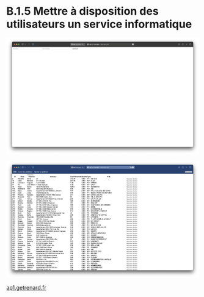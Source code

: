 # **B.1.5** Mettre à disposition des utilisateurs un service informatique

![image](/assets/img/ap/51.png)

![image](/assets/img/ap/52.png)

[ap1.getrenard.fr](http://ap1.getrenard.fr/connexion.html)